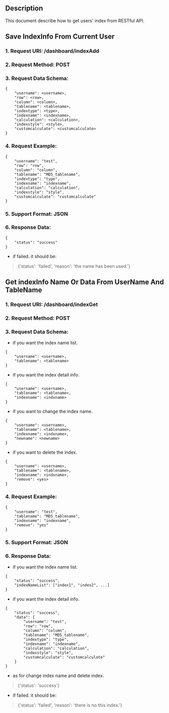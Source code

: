 
Description
-----------
This document describe how to get users' index from RESTful API.


Save IndexInfo From Current User
-------------
### 1. Request URI: /dashboard/indexAdd
### 2. Request Method: POST
### 3. Request Data Schema:
```
{
    "username": <username>,
    "row": <row>,
    "column": <column>,
    "tablename": <tablename>,
    "indextype": <type>,
    "indexname": <indexname>,
    "calculation": <calculation>,
    "indexstyle": <style>,
    "customcalculate": <customcalculate>
}

```
### 4. Request Example:
```
{
    "username": "test",
    "row": "row",
    "column": "column",
    "tablename": "MD5_tablename",
    "indextype": "type",
    "indexname": "indexname",
    "calculation": "calculation",
    "indexstyle": "style",
    "customcalculate": "customcalculate"
}
```
### 5. Support Format: JSON
### 6. Response Data:
```
{
    "status": "success"
}
```
* if failed. it should be:
> {'status': 'failed', 'reason': 'the name has been used.'}



Get indexInfo Name Or Data From UserName And TableName
-------------
### 1. Request URI: /dashboard/indexGet
### 2. Request Method: POST
### 3. Request Data Schema:
* if you want the index name list.
```
{
    "username": <username>,
    "tablename": <tablename>
}
```
* if you want the index detail info.
```
{
    "username": <username>,
    "tablename": <tablename>,
    "indexname": <indxname>
}
```
* if you want to change the index name.
```
{
    "username": <username>,
    "tablename": <tablename>,
    "indexname": <indxname>,
    "newname": <newname>
}
```
* if you want to delete the index.
```
{
    "username": <username>,
    "tablename": <tablename>,
    "indexname": <indxname>,
    "remove": <yes>
}
```
### 4. Request Example:
```
{
    "username": "test",
    "tablename": "MD5_tablename",
    "indexname": "indexname",
    "remove": "yes"
}
```
### 5. Support Format: JSON
### 6. Response Data:
* if you want the index name list.
```
{
    "status": "success",
    "indexNameList": ["index1", "index2", ...]
}
```
* if you want the index detail info.
```
{
    "status": "success",
    "data": {
    	"username": "test",
	    "row": "row",
	    "column": "column",
	    "tablename": "MD5_tablename",
	    "indextype": "type",
	    "indexname": "indexname",
	    "calculation": "calculation",
	    "indexstyle": "style",
	    "customcalculate": "customcalculate"
    }
}
```
* as for change index name and delete index.
> {'status': 'success'}
* if failed. it should be:
> {'status': 'failed', 'reason': 'there is no this index.'}
